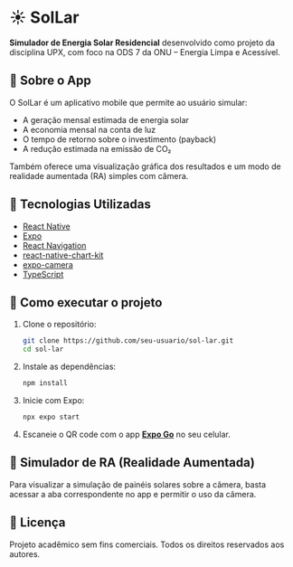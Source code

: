 # ☀️ SolLar

**Simulador de Energia Solar Residencial** desenvolvido como projeto da disciplina UPX, com foco na ODS 7 da ONU – Energia Limpa e Acessível.

## 📱 Sobre o App

O SolLar é um aplicativo mobile que permite ao usuário simular:
- A geração mensal estimada de energia solar
- A economia mensal na conta de luz
- O tempo de retorno sobre o investimento (payback)
- A redução estimada na emissão de CO₂

Também oferece uma visualização gráfica dos resultados e um modo de realidade aumentada (RA) simples com câmera.

## 🚀 Tecnologias Utilizadas

- [React Native](https://reactnative.dev/)
- [Expo](https://expo.dev/)
- [React Navigation](https://reactnavigation.org/)
- [react-native-chart-kit](https://github.com/indiespirit/react-native-chart-kit)
- [expo-camera](https://docs.expo.dev/versions/latest/sdk/camera/)
- [TypeScript](https://www.typescriptlang.org/)

## 🔧 Como executar o projeto

1. Clone o repositório:
   ```bash
   git clone https://github.com/seu-usuario/sol-lar.git
   cd sol-lar
   ```

2. Instale as dependências:
   ```bash
   npm install
   ```

3. Inicie com Expo:
   ```bash
   npx expo start
   ```

4. Escaneie o QR code com o app [**Expo Go**](https://expo.dev/go) no seu celular.

## 🧪 Simulador de RA (Realidade Aumentada)

Para visualizar a simulação de painéis solares sobre a câmera, basta acessar a aba correspondente no app e permitir o uso da câmera.

## 📄 Licença

Projeto acadêmico sem fins comerciais. Todos os direitos reservados aos autores.

